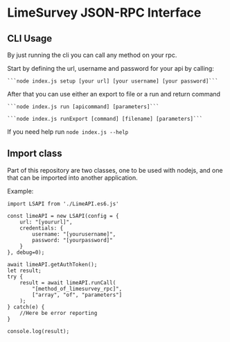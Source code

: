 # LimeSurvey JSON-RPC Interface

## CLI Usage
By just running the cli you can call any method on your rpc.

Start by defining the url, username and password for your api by calling:

    ```node index.js setup [your url] [your username] [your password]```

After that you can use either an export to file or a run and return command

    ```node index.js run [apicommand] [parameters]```

    ```node index.js runExport [command] [filename] [parameters]```

If you need help run ```node index.js --help```

## Import class

Part of this repository are two classes, one to be used with nodejs, and one that can be imported into another application.

Example:
```
import LSAPI from './LimeAPI.es6.js'

const limeAPI = new LSAPI(config = {
    url: "[yoururl]",
    credentials: {
        username: "[yourusername]",
        password: "[yourpassword]"
    }
}, debug=0);

await limeAPI.getAuthToken();
let result;
try {
    result = await limeAPI.runCall(
        "[method_of_limesurvey_rpc]", 
        ["array", "of", "parameters"]
    );
} catch(e) {
    //Here be error reporting
}

console.log(result);

```
